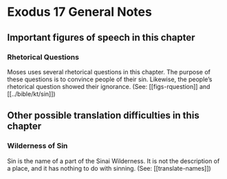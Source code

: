 # Exodus 17 General Notes
## Important figures of speech in this chapter

### Rhetorical Questions
Moses uses several rhetorical questions in this chapter. The purpose of these questions is to convince people of their sin. Likewise, the people’s rhetorical question showed their ignorance. (See: [[figs-rquestion]] and [[../bible/kt/sin]])

## Other possible translation difficulties in this chapter

### Wilderness of Sin
Sin is the name of a part of the Sinai Wilderness. It is not the description of a place, and it has nothing to do with sinning. (See: [[translate-names]])